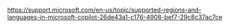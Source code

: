 https://support.microsoft.com/en-us/topic/supported-regions-and-languages-in-microsoft-copilot-26de43a1-c176-4908-bef7-29c8c37ac7ce